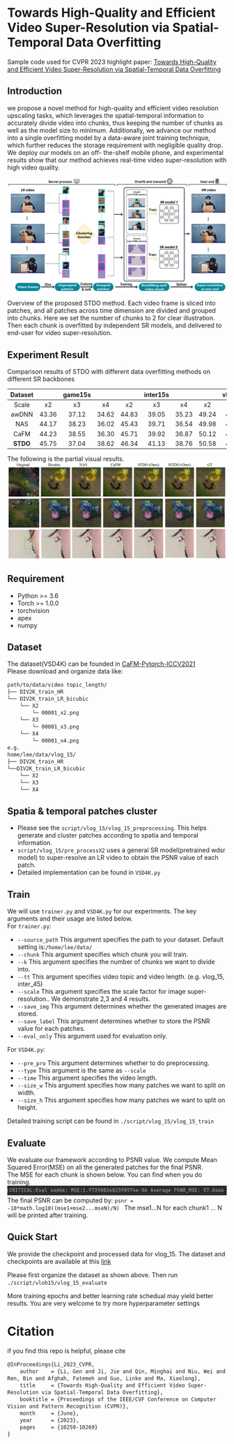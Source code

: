 # Towards High-Quality and Efficient Video Super-Resolution via Spatial-Temporal Data Overfitting
Sample code used for CVPR 2023 highlight paper:
[Towards High-Quality and Efficient Video Super-Resolution via Spatial-Temporal Data Overfitting](https://arxiv.org/abs/2303.08331)
## Introduction
we propose a novel method for high-quality and efficient video resolution upscaling tasks, which leverages the spatial-temporal information
to accurately divide video into chunks, thus keeping the number of chunks as well as the model size to minimum. 
Additionally, we advance our method into a single overfitting model by a data-aware joint training technique, 
which further reduces the storage requirement with negligible quality drop. We deploy our models on an off-
the-shelf mobile phone, and experimental results show that
our method achieves real-time video super-resolution with
high video quality.

<img src="./images/intro.png">

Overview of the proposed STDO method. Each video frame is sliced into patches, and all patches across time dimension are divided and grouped into chunks. Here we set the number of chunks to 2 for clear illustration. Then each chunk is overfitted by independent SR models, and delivered to end-user for video super-resolution.

## Experiment Result
Comparison results of STDO with different data overfitting methods on different SR backbones

| Dataset  |       | game15s |       |       | inter15s |       |       | vlog15s |       |
|:--------:|:-----:|:-------:|:-----:|:-----:|:--------:|:-----:|:-----:|:-------:|:-----:|
|  Scale   |  x2   |   x3    |  x4   |  x2   |    x3    |  x4   |  x2   |   x3    |  x4   |
|  awDNN   | 43.36 |  37.12  | 34.62 | 44.83 |  39.05   | 35.23 | 49.24 |  45.30  | 43.33 |
|   NAS    | 44.17 |  38.23  | 36.02 | 45.43 |  39.71   | 36.54 | 49.98 |  45.63  | 43.51 |
|   CaFM   | 44.23 |  38.55  | 36.30 | 45.71 |  39.92   | 36.87 | 50.12 |  45.87  | 43.79 |
| __STDO__ | 45.75 |  37.04  | 38.62 | 46.34 |  41.13   | 38.76 | 50.58 |  46.43  | 44.62 |

The following is the partial visual results.
<img src="./images/compare.png">

## Requirement
* Python >= 3.6
* Torch >= 1.0.0
* torchvision
* apex
* numpy
## Dataset
The dataset(VSD4K) can be founded in [CaFM-Pytorch-ICCV2021](https://github.com/Neural-video-delivery/CaFM-Pytorch-ICCV2021)  
Please download and organize data like: 
```
path/to/data/video topic_length/
├── DIV2K_train_HR
└── DIV2K_train_LR_bicubic
    └── X2
        └─ 00001_x2.png
    └── X3
        └─ 00001_x3.png
    └── X4
        └─ 00001_x4.png
e.g.
home/lee/data/vlog_15/
├── DIV2K_train_HR
└──DIV2K_train_LR_bicubic
    └── X2
    └── X3
    └── X4
```
## Spatia & temporal patches cluster
* Please see the `script/vlog_15/vlog_15_preprocessing`. This helps generate and cluster patches according to spatia and temporal information.  
* `script/vlog_15/pre_processX2` uses a general SR model(pretrained wdsr model) to super-resolve an LR video to obtain the PSNR value of each patch.  
* Detailed implementation can be found in `VSD4K.py`

## Train
We will use `trainer.py` and `VSD4K.py` for our experiments. The key arguments and their usage are listed below.  
For `trainer.py`:  
- `--source_path` This argument specifies the path to your dataset. Default setting is:`/home/lee/data/`
- `--chunk` This argument specifies which chunk you will train.
- `--k` This argument specifies the number of chunks we want to divide into.
- `--tt` This argument specifies video topic and video length. (e.g. vlog_15, inter_45)
- `--scale` This argument specifies the scale factor for image super-resolution.. We demonstrate 2,3 and 4 results.
- `--save_img` This argument determines whether the generated images are stored.  
- `--save_label` This argument determines whether to store the PSNR value for each patches.  
- `--eval_only` This argument used for evaluation only.

For `VSD4K.py`:
- `--pre_pro` This argument determines whether to do preprocessing. 
- `--type` This argument is the same as `--scale`
- `--time` This argument specifies the video length.
- `--size_w` This argument specifies how many patches we want to split on width.
- `--size_h` This argument specifies how many patches we want to split on height.

Detailed training script can be found in `./script/vlog_15/vlog_15_train`

## Evaluate
We evaluate our framework according to PSNR value. We compute Mean Squared Error(MSE) on all the generated patches for the
final PSNR.  
The MSE for each chunk is shown below. You can find when you do training.
<img src="./images/mse.png">
The final PSNR can be computed by: `psnr = -10*math.log10((mse1+mse2...mseN)/N) `
The mse1...N for each chunk1 ... N will be printed after training.

## Quick Start
We provide the checkpoint and processed data for vlog_15.
The dataset and checkpoints are available at this [link](https://drive.google.com/drive/folders/1vUZhX862M77qBcab9aSBsNIavFfD3YQE?usp=drive_link)

Please first organize the dataset as shown above. Then run `./script/vloh15/vlog_15_evaluate`

More training epochs and better learning rate schedual may yield better results. You are very welcome to try more hyperparameter settings

# Citation
if you find this repo is helpful, please cite
```
@InProceedings{Li_2023_CVPR,
    author    = {Li, Gen and Ji, Jie and Qin, Minghai and Niu, Wei and Ren, Bin and Afghah, Fatemeh and Guo, Linke and Ma, Xiaolong},
    title     = {Towards High-Quality and Efficient Video Super-Resolution via Spatial-Temporal Data Overfitting},
    booktitle = {Proceedings of the IEEE/CVF Conference on Computer Vision and Pattern Recognition (CVPR)},
    month     = {June},
    year      = {2023},
    pages     = {10259-10269}
}

```

